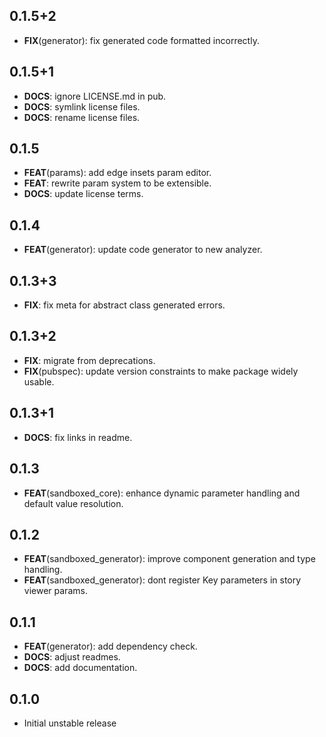 ## 0.1.5+2

 - **FIX**(generator): fix generated code formatted incorrectly.

## 0.1.5+1

 - **DOCS**: ignore LICENSE.md in pub.
 - **DOCS**: symlink license files.
 - **DOCS**: rename license files.

## 0.1.5

 - **FEAT**(params): add edge insets param editor.
 - **FEAT**: rewrite param system to be extensible.
 - **DOCS**: update license terms.

## 0.1.4

 - **FEAT**(generator): update code generator to new analyzer.

## 0.1.3+3

 - **FIX**: fix meta for abstract class generated errors.

## 0.1.3+2

 - **FIX**: migrate from deprecations.
 - **FIX**(pubspec): update version constraints to make package widely usable.

## 0.1.3+1

 - **DOCS**: fix links in readme.

## 0.1.3

 - **FEAT**(sandboxed_core): enhance dynamic parameter handling and default value resolution.

## 0.1.2

 - **FEAT**(sandboxed_generator): improve component generation and type handling.
 - **FEAT**(sandboxed_generator): dont register Key parameters in story viewer params.

## 0.1.1

 - **FEAT**(generator): add dependency check.
 - **DOCS**: adjust readmes.
 - **DOCS**: add documentation.

## 0.1.0

- Initial unstable release
